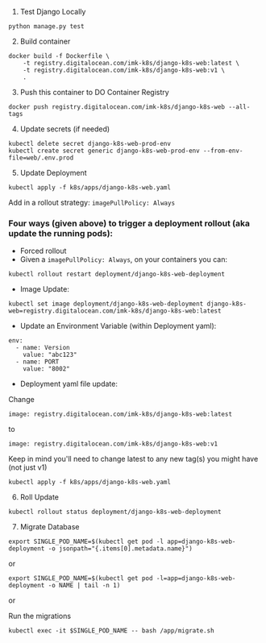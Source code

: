 1. Test Django Locally
```
python manage.py test
```

2. Build container
```
docker build -f Dockerfile \
    -t registry.digitalocean.com/imk-k8s/django-k8s-web:latest \
    -t registry.digitalocean.com/imk-k8s/django-k8s-web:v1 \
    .
```

3. Push this container to DO Container Registry
```
docker push registry.digitalocean.com/imk-k8s/django-k8s-web --all-tags
```

4. Update secrets (if needed)
```
kubectl delete secret django-k8s-web-prod-env
kubectl create secret generic django-k8s-web-prod-env --from-env-file=web/.env.prod
```

5. Update Deployment
```
kubectl apply -f k8s/apps/django-k8s-web.yaml
```
Add in a rollout strategy:
`imagePullPolicy: Always`

### Four ways (given above) to trigger a deployment rollout (aka update the running pods):
- Forced rollout
- Given a `imagePullPolicy: Always`, on your containers you can:

```commandline
kubectl rollout restart deployment/django-k8s-web-deployment 
```

- Image Update:
```commandline
kubectl set image deployment/django-k8s-web-deployment django-k8s-web=registry.digitalocean.com/imk-k8s/django-k8s-web:latest
```
- Update an Environment Variable (within Deployment yaml):
```commandline
env:
  - name: Version
    value: "abc123"
  - name: PORT
    value: "8002"
```
- Deployment yaml file update:

Change
```commandline
image: registry.digitalocean.com/imk-k8s/django-k8s-web:latest
```
to
```commandline
image: registry.digitalocean.com/imk-k8s/django-k8s-web:v1 
```
Keep in mind you'll need to change latest to any new tag(s) you might have (not just v1)
```commandline
kubectl apply -f k8s/apps/django-k8s-web.yaml
```

6. Roll Update
```
kubectl rollout status deployment/django-k8s-web-deployment
```

7. Migrate Database
```
export SINGLE_POD_NAME=$(kubectl get pod -l app=django-k8s-web-deployment -o jsonpath="{.items[0].metadata.name}")
```

or

```
export SINGLE_POD_NAME=$(kubectl get pod -l=app=django-k8s-web-deployment -o NAME | tail -n 1)
```

or

Run the migrations
```
kubectl exec -it $SINGLE_POD_NAME -- bash /app/migrate.sh
```


